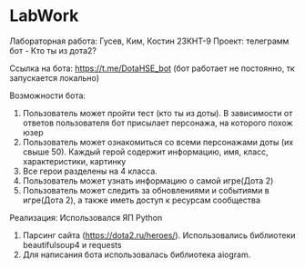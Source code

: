 # LabWork
Лабораторная работа: Гусев, Ким, Костин 23КНТ-9
Проект: телеграмм бот - Кто ты из дота2?

Ссылка на бота: https://t.me/DotaHSE_bot  (бот работает не постоянно, тк запускается локально)

Возможности бота:
1. Пользователь может пройти тест (кто ты из доты). В зависимости от ответов пользователя бот присылает персонажа, на которого похож юзер
2. Пользователь может ознакомиться со всеми персонажами доты (их свыше 50). Каждый герой содержит информацию, имя, класс, характеристики, картинку
3. Все герои разделены на 4 класса.
4. Пользователь может узнать информацию о самой игре(Дота 2)
5. Пользователь может следить за обновлениями и событиями в игре(Дота 2), а также иметь доступ к ресурсам сообщества 

Реализация:
Использовался ЯП Python
1. Парсинг сайта (https://dota2.ru/heroes/). Использовались библиотеки beautifulsoup4 и requests
2. Для написания бота использовалась библиотека aiogram.


